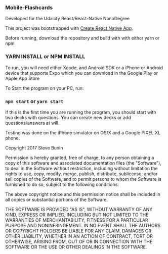 ### Mobile-Flashcards

Developed for the Udacity React/React-Native NanoDegree

This project was bootstrapped with [Create React Native App](https://github.com/react-community/create-react-native-app).

Before running, download the repository and build with with either yarn or npm

### YARN INSTALL or NPM INSTALL

To run, you will need either Xcode, and Android SDK or a iPhone or Android device that supports Expo which you can download in the Google Play or Apple App Store

To Start the program on your PC, run:

### `npm start` or `yarn start`

If this is the first time you are running the program, you should start with two decks with questions. You can create new decks or add questions/answers at will.

Testing was done on the iPhone simulator on OS/X and a Google PIXEL XL phone.



Copyright 2017 Steve Bunin

Permission is hereby granted, free of charge, to any person obtaining a copy of this software and associated documentation files (the "Software"), to deal in the Software without restriction, including without limitation the rights to use, copy, modify, merge, publish, distribute, sublicense, and/or sell copies of the Software, and to permit persons to whom the Software is furnished to do so, subject to the following conditions:

The above copyright notice and this permission notice shall be included in all copies or substantial portions of the Software.

THE SOFTWARE IS PROVIDED "AS IS", WITHOUT WARRANTY OF ANY KIND, EXPRESS OR IMPLIED, INCLUDING BUT NOT LIMITED TO THE WARRANTIES OF MERCHANTABILITY, FITNESS FOR A PARTICULAR PURPOSE AND NONINFRINGEMENT. IN NO EVENT SHALL THE AUTHORS OR COPYRIGHT HOLDERS BE LIABLE FOR ANY CLAIM, DAMAGES OR OTHER LIABILITY, WHETHER IN AN ACTION OF CONTRACT, TORT OR OTHERWISE, ARISING FROM, OUT OF OR IN CONNECTION WITH THE SOFTWARE OR THE USE OR OTHER DEALINGS IN THE SOFTWARE.

